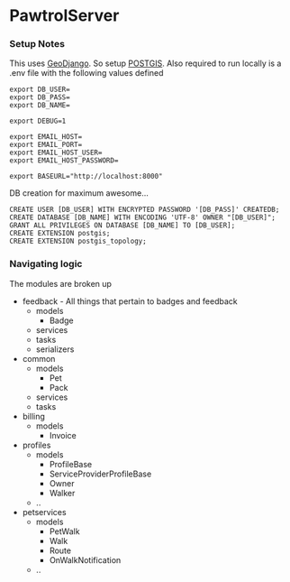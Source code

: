# PawtrolServer

### Setup Notes
This uses [GeoDjango](https://docs.djangoproject.com/en/1.7/ref/contrib/gis/). So setup [POSTGIS](https://docs.djangoproject.com/en/1.7/ref/contrib/gis/install/#platform-specific-instructions). 
Also required to run locally is a .env file with the following values defined

    export DB_USER=
    export DB_PASS=
    export DB_NAME=

    export DEBUG=1

    export EMAIL_HOST=
    export EMAIL_PORT=
    export EMAIL_HOST_USER=
    export EMAIL_HOST_PASSWORD=

    export BASEURL="http://localhost:8000"

DB creation for maximum awesome...

    CREATE USER [DB_USER] WITH ENCRYPTED PASSWORD '[DB_PASS]' CREATEDB;
    CREATE DATABASE [DB_NAME] WITH ENCODING 'UTF-8' OWNER "[DB_USER]";
    GRANT ALL PRIVILEGES ON DATABASE [DB_NAME] TO [DB_USER];
    CREATE EXTENSION postgis;
    CREATE EXTENSION postgis_topology;

### Navigating logic
The modules are broken up 

* feedback - All things that pertain to badges and feedback
    * models
        * Badge
    * services
    * tasks
    * serializers
* common
    * models
        * Pet
        * Pack
    * services
    * tasks
* billing
    * models
        * Invoice
* profiles
    * models
        * ProfileBase
        * ServiceProviderProfileBase
        * Owner
        * Walker
    * ..
* petservices
    * models
        * PetWalk
        * Walk
        * Route
        * OnWalkNotification
    * ..
